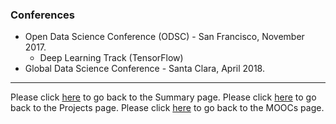 ### Conferences

- Open Data Science Conference (ODSC) - San Francisco, November 2017.
  - Deep Learning Track (TensorFlow)
- Global Data Science Conference - Santa Clara, April 2018.

---
Please click [here](https://github.com/tkannab/Data-Science-Summary) to go back to the Summary page.
Please click [here](https://github.com/tkannab/Data-Science-Summary/blob/master/projects.md) to go back to the Projects page.
Please click [here](https://github.com/tkannab/Data-Science-Summary/blob/master/MOOCs.md) to go back to the MOOCs page.
